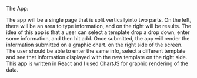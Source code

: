 The App:

The app will be a single page that is split verticallyinto two parts. On the left, there will be an area to type information, and on the right will be results. The idea of this app is that a user can select a template drop a drop down, enter some information, and then hit add. Once submitted, the app will render the information submitted on a graphic chart. on the right side of the screen. The user should be able to enter the same info, select a different template and see that information displayed with the new template on the right side. This app is written in React and I used ChartJS for graphic rendering of the data.
